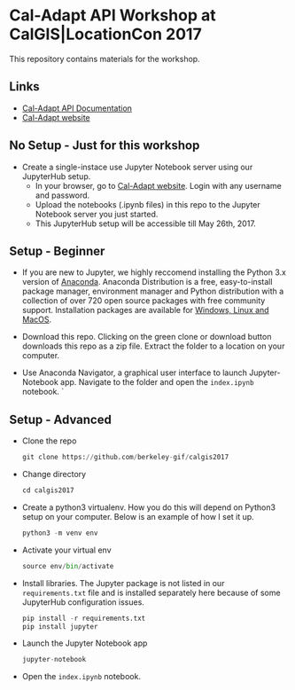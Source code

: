 # Cal-Adapt API Workshop at CalGIS|LocationCon 2017

This repository contains materials for the workshop.


## Links
- [Cal-Adapt API Documentation](https://berkeley-gif.github.io/caladapt-docs/index.html)
- [Cal-Adapt website](beta.cal-adapt.org)

## No Setup - Just for this workshop
- Create a single-instace use Jupyter Notebook server using our JupyterHub setup.
	- In your browser, go to [Cal-Adapt website](beta.cal-adapt.org). Login with any username and password.
	- Upload the notebooks (.ipynb files) in this repo to the Jupyter Notebook server you just started.
	- This JupyterHub setup will be accessible till May 26th, 2017.

## Setup - Beginner
- If you are new to Jupyter, we highly reccomend installing the Python 3.x version of [Anaconda](http://jupyter.org/install.html). Anaconda Distribution is a free, easy-to-install package manager, environment manager and Python distribution with a collection of over 720 open source packages with free community support. Installation packages are available for [Windows, Linux and MacOS](https://www.continuum.io/downloads).

- Download this repo. Clicking on the green clone or download button downloads this repo as a zip file. Extract the folder to a location on your computer.

- Use Anaconda Navigator, a graphical user interface to launch Jupyter-Notebook app. Navigate to the folder and open the `index.ipynb` notebook.
`

## Setup - Advanced
- Clone the repo

	```python
	git clone https://github.com/berkeley-gif/calgis2017
	```
- Change directory

	```python
	cd calgis2017
	```
- Create a python3 virtualenv. How you do this will depend on Python3 setup on your computer. Below is an example of how I set it up.

	```python
	python3 -m venv env
	```

- Activate your virtual env

	```python
	source env/bin/activate
	```

- Install libraries. The Jupyter package is not listed in our `requirements.txt` file and is installed separately here because of some JupyterHub configuration issues.

	```python
	pip install -r requirements.txt
	pip install jupyter
	```

- Launch the Jupyter Notebook app

	```python
	jupyter-notebook
	```

- Open the `index.ipynb` notebook.
